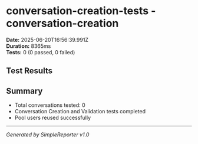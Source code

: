 # conversation-creation-tests - conversation-creation

**Date:** 2025-06-20T16:56:39.991Z  
**Duration:** 8365ms  
**Tests:** 0 (0 passed, 0 failed)

## Test Results



## Summary

- Total conversations tested: 0
- Conversation Creation and Validation tests completed
- Pool users reused successfully

---
*Generated by SimpleReporter v1.0*
